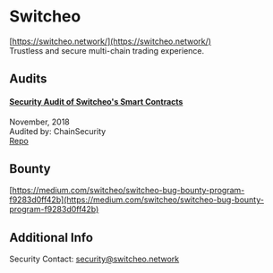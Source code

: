 # Switcheo

[https://switcheo.network/](https://switcheo.network/)<br>
Trustless and secure multi-chain trading experience.


## Audits


#### [Security Audit of Switcheo's Smart Contracts](https://github.com/ChainSecurity/audits/blob/master/ChainSecurity_Switcheo.pdf)

November, 2018<br>
Audited by: ChainSecurity<br>
[Repo](https://github.com/Switcheo/switcheo-eth)




## Bounty

[https://medium.com/switcheo/switcheo-bug-bounty-program-f9283d0ff42b](https://medium.com/switcheo/switcheo-bug-bounty-program-f9283d0ff42b)<br>


## Additional Info
Security Contact: security@switcheo.network